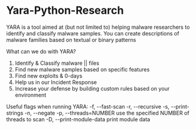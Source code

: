 # Yara-Python-Research

YARA is a tool aimed at (but not limited to) helping 
malware researchers to identify and classify malware 
samples. You can create descriptions of malware 
families based on textual or binary patterns


What can we do with YARA?

1. Identify & Classify malware || files
2. Find new malware samples based on specific features
3. Find new exploits & 0-days
4. Help us in our Incident Response
5. Increase your defense by building custom rules based on 
your environment

Useful flags when running YARA:
-f, --fast-scan 
-r, --recursive 
-s, --print-strings 
-n, --negate 
-p, --threads=NUMBER use the specified NUMBER of threads 
to scan 
-D, --print-module-data print module data
